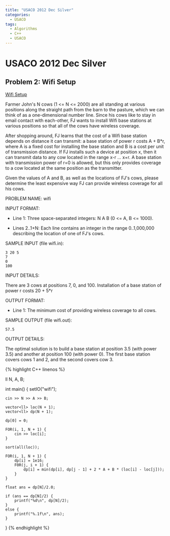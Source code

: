 ```yaml
---
title: "USACO 2012 Dec Silver"
categories:
  - USACO
tags:
  - Algorithms
  - C++
  - USACO
---
```


# USACO 2012 Dec Silver                  

## Problem 2: Wifi Setup
[Wifi Setup](http://www.usaco.org/index.php?page=viewproblem2&cpid=209)  

Farmer John's N cows (1 <= N <= 2000) are all standing at various positions
along the straight path from the barn to the pasture, which we can think of
as a one-dimensional number line.  Since his cows like to stay in email
contact with each-other, FJ wants to install Wifi base stations at various
positions so that all of the cows have wireless coverage.  

After shopping around, FJ learns that the cost of a Wifi base station
depends on distance it can transmit: a base station of power r costs A +
B*r, where A is a fixed cost for installing the base station and B is a
cost per unit of transmission distance.  If FJ installs such a device at
position x, then it can transmit data to any cow located in the range x-r
... x+r.  A base station with transmission power of r=0 is allowed, but
this only provides coverage to a cow located at the same position as the
transmitter.  

Given the values of A and B, as well as the locations of FJ's cows, please
determine the least expensive way FJ can provide wireless coverage for all
his cows.  

PROBLEM NAME: wifi  

INPUT FORMAT:  

* Line 1: Three space-separated integers: N A B (0 <= A, B <= 1000).

* Lines 2..1+N: Each line contains an integer in the range
        0..1,000,000 describing the location of one of FJ's cows.

SAMPLE INPUT (file wifi.in):
```
3 20 5
7
0
100
```
INPUT DETAILS:

There are 3 cows at positions 7, 0, and 100.  Installation of a base
station of power r costs 20 + 5*r  

OUTPUT FORMAT:  

* Line 1: The minimum cost of providing wireless coverage to all cows.

SAMPLE OUTPUT (file wifi.out):
```
57.5
```
OUTPUT DETAILS:

The optimal solution is to build a base station at position 3.5 (with power
3.5) and another at position 100 (with power 0).  The first base station
covers cows 1 and 2, and the second covers cow 3.



{% highlight C++ linenos %}

ll N, A, B;

int main() {
    setIO("wifi");

    cin >> N >> A >> B;

    vector<ll> loc(N + 1);
    vector<ll> dp(N + 1);

    dp[0] = 0;

    FOR(i, 1, N + 1) {
        cin >> loc[i];
    }

    sort(all(loc));

    FOR(i, 1, N + 1) {
        dp[i] = 1e16;
        F0R(j, i + 1) {
            dp[i] = min(dp[i], dp[j - 1] + 2 * A + B * (loc[i] - loc[j]));
        }
    }

    float ans = dp[N]/2.0;

    if (ans == dp[N]/2) {
        printf("%d\n", dp[N]/2);
    }
    else {
        printf("%.1f\n", ans);
    }
}
{% endhighlight %}
